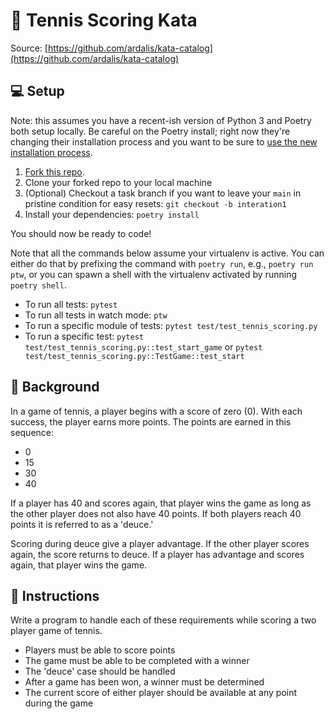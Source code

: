 # 🎾 Tennis Scoring Kata

Source: [https://github.com/ardalis/kata-catalog](https://github.com/ardalis/kata-catalog)

## 💻 Setup

Note: this assumes you have a recent-ish version of Python 3 and Poetry both setup locally. Be careful on the Poetry install; right now they're changing their installation process and you want to be sure to [use the new installation process](https://python-poetry.org/docs/master/#installation).

1. [Fork this repo](https://docs.github.com/en/get-started/quickstart/fork-a-repo).
1. Clone your forked repo to your local machine
1. (Optional) Checkout a task branch if you want to leave your `main` in pristine condition for easy resets: `git checkout -b interation1`
1. Install your dependencies: `poetry install`

You should now be ready to code!

Note that all the commands below assume your virtualenv is active. You can either do that by prefixing the command with `poetry run`, e.g., `poetry run ptw`, or you can spawn a shell with the virtualenv activated by running `poetry shell`.

- To run all tests: `pytest`
- To run all tests in watch mode: `ptw`
- To run a specific module of tests: `pytest test/test_tennis_scoring.py`
- To run a specific test: `pytest test/test_tennis_scoring.py::test_start_game` or `pytest test/test_tennis_scoring.py::TestGame::test_start`

## 🏸 Background

In a game of tennis, a player begins with a score of zero (0). With each success, the player earns more points. The points are earned in this sequence:

- 0
- 15
- 30
- 40

If a player has 40 and scores again, that player wins the game as long as the other player does not also have 40 points. If both players reach 40 points it is referred to as a 'deuce.'

Scoring during deuce give a player advantage. If the other player scores again, the score returns to deuce. If a player has advantage and scores again, that player wins the game.

## 📖 Instructions

Write a program to handle each of these requirements while scoring a two player game of tennis.

- Players must be able to score points
- The game must be able to be completed with a winner
- The 'deuce' case should be handled
- After a game has been won, a winner must be determined
- The current score of either player should be available at any point during the game
